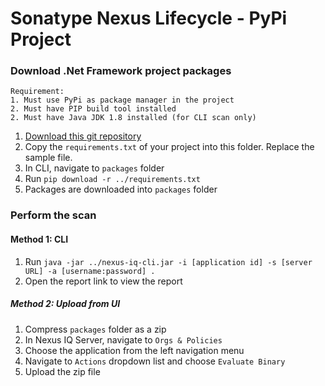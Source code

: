 # Sonatype Nexus Lifecycle - PyPi Project

### Download .Net Framework project packages
```
Requirement:
1. Must use PyPi as package manager in the project
2. Must have PIP build tool installed
2. Must have Java JDK 1.8 installed (for CLI scan only)
```
1. [Download this git repository](https://github.com/roger-lau/sonatype-scan/archive/master.zip)
2. Copy the `requirements.txt` of your project into this folder. Replace the sample file.
3. In CLI, navigate to `packages` folder
3. Run `pip download -r ../requirements.txt`
4. Packages are downloaded into `packages` folder


### Perform the scan

#### Method 1: CLI
1. Run `java -jar ../nexus-iq-cli.jar -i [application id] -s [server URL] -a [username:password] .`
2. Open the report link to view the report


##### Method 2: Upload from UI
1. Compress `packages` folder as a zip
2. In Nexus IQ Server, navigate to `Orgs & Policies`
3. Choose the application from the left navigation menu
4. Navigate to `Actions` dropdown list and choose `Evaluate Binary`
5. Upload the zip file


